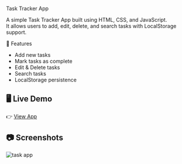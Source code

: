 Task Tracker App

A simple Task Tracker App built using HTML, CSS, and JavaScript.  
It allows users to add, edit, delete, and search tasks with LocalStorage support.  

🚀 Features
- Add new tasks
- Mark tasks as complete
- Edit & Delete tasks
- Search tasks
- LocalStorage persistence

## 🖥️ Live Demo
👉 [View App](https://anudeepthiraya1825.github.io/Task-Tracker-App/)

## 📷 Screenshots

![task app](https://github.com/user-attachments/assets/3c0eb0bc-2763-4a6b-9eaa-bac0daafed91)


